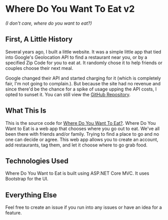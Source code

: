 # Where Do You Want To Eat v2

_(I don't care, where do you want to eat?)_

## First, A Little History

Several years ago, I built a little website. It was a simple little app that tied into Google's Geolocation API to find a restaurant near you, or by a specified Zip Code for you to eat at. It randomly chose it to help friends or couples choose their next meal.

Google changed their API and started charging for it (which is completely fair, I'm not going to complain.). But because the site had no revenue and since there'd be the chance for a spike of usage upping the API costs, I opted to sunset it. You can still view the [GitHub Repository](https://github.com/kpwags/Where-Do-You-Want-To-Eat).

## What This Is

This is the source code for [Where Do You Want To Eat?](https://www.wheredoyouwanttoeat.xyz). Where Do You Want to Eat is a web app that chooses where you go out to eat. We've all been there with friends and/or family. Trying to find a place to go and no one can decide or agree. This web app allows you to create an account, add restaurants, tag them, and let it choose where to go grab food.

## Technologies Used

Where Do You Want to Eat is built using ASP.NET Core MVC. It uses Bootstrap for the UI.

## Everything Else

Feel free to create an issue if you run into any issues or have an idea for a feature.